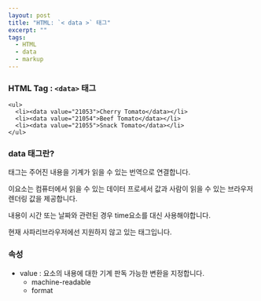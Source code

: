 ```yaml
---
layout: post
title: "HTML: `< data >` 태그"
excerpt: ""
tags: 
  - HTML
  - data
  - markup
---
```


### HTML Tag : `<data>` 태그
```
<ul>
  <li><data value="21053">Cherry Tomato</data></li>
  <li><data value="21054">Beef Tomato</data></li>
  <li><data value="21055">Snack Tomato</data></li>
</ul>
```
### data 태그란?

<data>태그는 주어진 내용을 기계가 읽을 수 있는 번역으로 연결합니다.

이요소는 컴퓨터에서 읽을 수 있는 데이터 프로세서 값과 사람이 읽을 수 있는 브라우저 렌더링 값을 제공합니다.

내용이 시간 또는 날짜와 관련된 경우 time요소를 대신 사용해야합니다.

현재 사파리브라우저에선 지원하지 않고 있는 태그입니다.

### 속성
* value : 요소의 내용에 대한 기계 판독 가능한 변환을 지정합니다.
  - machine-readable
  - format
